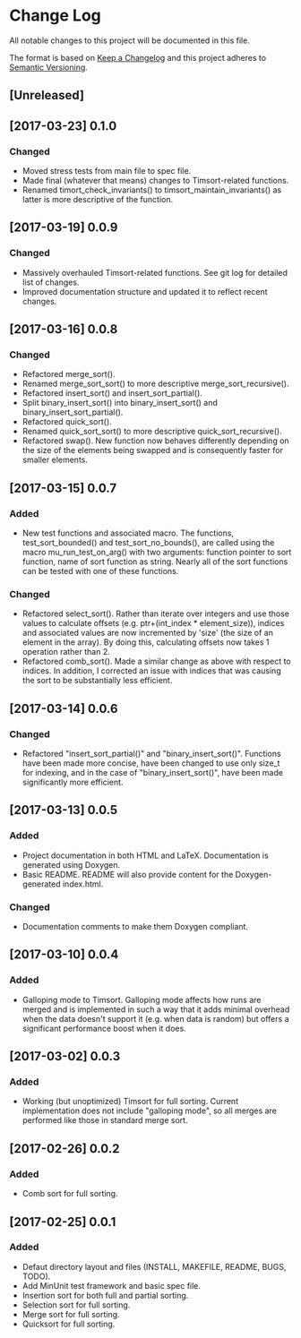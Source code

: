 # Change Log

All notable changes to this project will be documented in this file.

The format is based on [Keep a Changelog]() and this project adheres to
[Semantic Versioning]().

## [Unreleased]
 
## [2017-03-23] 0.1.0

### Changed

- Moved stress tests from main file to spec file.
- Made final (whatever that means) changes to Timsort-related functions.
- Renamed timort_check_invariants() to timsort_maintain_invariants() as latter
  is more descriptive of the function.

## [2017-03-19] 0.0.9

### Changed

- Massively overhauled Timsort-related functions. See git log for detailed list
  of changes.
- Improved documentation structure and updated it to reflect recent changes.

## [2017-03-16] 0.0.8

### Changed

- Refactored merge_sort().
- Renamed merge_sort_sort() to more descriptive merge_sort_recursive().
- Refactored insert_sort() and insert_sort_partial().
- Split binary_insert_sort() into binary_insert_sort() and
  binary_insert_sort_partial().
- Refactored quick_sort().
- Renamed quick_sort_sort() to more descriptive quick_sort_recursive().
- Refactored swap(). New function now behaves differently depending on the size
  of the elements being swapped and is consequently faster for smaller elements.

## [2017-03-15] 0.0.7

### Added

- New test functions and associated macro. The functions, test_sort_bounded()
  and test_sort_no_bounds(), are called using the macro mu_run_test_on_arg()
  with two arguments: function pointer to sort function, name of sort function
  as string. Nearly all of the sort functions can be tested with one of these
  functions.

### Changed

- Refactored select_sort(). Rather than iterate over integers and use those
  values to calculate offsets (e.g. ptr+(int_index * element_size)), indices
  and associated values are now incremented by 'size' (the size of an element
  in the array). By doing this, calculating offsets now takes 1 operation
  rather than 2.
- Refactored comb_sort(). Made a similar change as above with respect to
  indices. In addition, I corrected an issue with indices that was causing the
  sort to be substantially less efficient.

## [2017-03-14] 0.0.6

### Changed

- Refactored "insert_sort_partial()" and "binary_insert_sort()". Functions have
  been made more concise, have been changed to use only size_t for indexing,
  and in the case of "binary_insert_sort()", have been made significantly more
  efficient. 

## [2017-03-13] 0.0.5

### Added

- Project documentation in both HTML and LaTeX. Documentation is generated
  using Doxygen. 
- Basic README. README will also provide content for the Doxygen-generated 
  index.html.

### Changed

- Documentation comments to make them Doxygen compliant.

## [2017-03-10] 0.0.4

### Added

- Galloping mode to Timsort. Galloping mode affects how runs are merged and is 
  implemented in such a way that it adds minimal overhead when the data doesn't
  support it (e.g. when data is random) but offers a significant performance 
  boost when it does.

## [2017-03-02] 0.0.3

### Added

- Working (but unoptimized) Timsort for full sorting. Current implementation
  does not include "galloping mode", so all merges are performed like those in 
  standard merge sort.

## [2017-02-26] 0.0.2

### Added

- Comb sort for full sorting.

## [2017-02-25] 0.0.1

### Added

- Defaut directory layout and files (INSTALL, MAKEFILE, README, BUGS, TODO).
- Add MinUnit test framework and basic spec file.
- Insertion sort for both full and partial sorting.
- Selection sort for full sorting.
- Merge sort for full sorting.
- Quicksort for full sorting.

